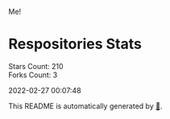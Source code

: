 Me!

# Respositories Stats
Stars Count: 210  
Forks Count: 3

2022-02-27 00:07:48  

This README is automatically generated by [🐰](https://github.com/rnitta/rnitta).
